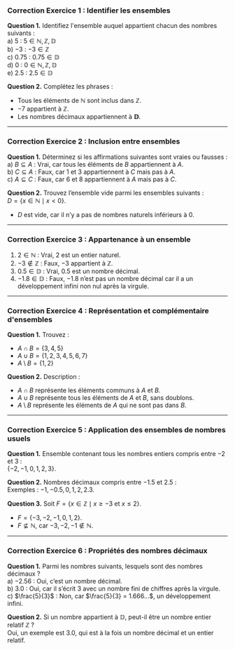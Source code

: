 ### **Correction Exercice 1 : Identifier les ensembles**  

**Question 1.** Identifiez l'ensemble auquel appartient chacun des nombres suivants :  
a) $5$ : $5 \in \mathbb{N}, \mathbb{Z}, \mathbb{D}$  
b) $-3$ : $-3 \in \mathbb{Z}$  
c) $0.75$ : $0.75 \in \mathbb{D}$  
d) $0$ : $0 \in \mathbb{N}, \mathbb{Z}, \mathbb{D}$  
e) $2.5$ : $2.5 \in \mathbb{D}$  

**Question 2.** Complétez les phrases :  
- Tous les éléments de $\mathbb{N}$ sont inclus dans **$\mathbb{Z}$**.  
- $-7$ appartient à **$\mathbb{Z}$**.  
- Les nombres décimaux appartiennent à **$\mathbb{D}$**.  

---

### **Correction Exercice 2 : Inclusion entre ensembles**  

**Question 1.** Déterminez si les affirmations suivantes sont vraies ou fausses :  
a) $B \subseteq A$ : Vrai, car tous les éléments de $B$ appartiennent à $A$.  
b) $C \subseteq A$ : Faux, car $1$ et $3$ appartiennent à $C$ mais pas à $A$.  
c) $A \subseteq C$ : Faux, car $6$ et $8$ appartiennent à $A$ mais pas à $C$.  

**Question 2.** Trouvez l’ensemble vide parmi les ensembles suivants :  
$D = \{ x \in \mathbb{N} \mid x < 0 \}$.  
- $D$ est vide, car il n’y a pas de nombres naturels inférieurs à 0.  

---

### **Correction Exercice 3 : Appartenance à un ensemble**  

1. $2 \in \mathbb{N}$ : Vrai, $2$ est un entier naturel.  
2. $-3 \notin \mathbb{Z}$ : Faux, $-3$ appartient à $\mathbb{Z}$.  
3. $0.5 \in \mathbb{D}$ : Vrai, $0.5$ est un nombre décimal.  
4. $-1.8 \in \mathbb{D}$ : Faux, $-1.8$ n’est pas un nombre décimal car il a un développement infini non nul après la virgule.  

---

### **Correction Exercice 4 : Représentation et complémentaire d'ensembles**  

**Question 1.** Trouvez :  
- $A \cap B = \{ 3, 4, 5 \}$  
- $A \cup B = \{ 1, 2, 3, 4, 5, 6, 7 \}$  
- $A \setminus B = \{ 1, 2 \}$  

**Question 2.** Description :  
- $A \cap B$ représente les éléments communs à $A$ et $B$.  
- $A \cup B$ représente tous les éléments de $A$ et $B$, sans doublons.  
- $A \setminus B$ représente les éléments de $A$ qui ne sont pas dans $B$.  

---

### **Correction Exercice 5 : Application des ensembles de nombres usuels**  

**Question 1.** Ensemble contenant tous les nombres entiers compris entre $-2$ et $3$ :  
$\{ -2, -1, 0, 1, 2, 3 \}$.  

**Question 2.** Nombres décimaux compris entre $-1.5$ et $2.5$ :  
Exemples : $-1, -0.5, 0, 1, 2, 2.3$.  

**Question 3.** Soit $F = \{ x \in \mathbb{Z} \mid x \geq -3 \text{ et } x \leq 2 \}$.  
- $F = \{ -3, -2, -1, 0, 1, 2 \}$.  
- $F \not\subseteq \mathbb{N}$, car $-3, -2, -1 \notin \mathbb{N}$.  

---

### **Correction Exercice 6 : Propriétés des nombres décimaux**  

**Question 1.** Parmi les nombres suivants, lesquels sont des nombres décimaux ?  
a) $-2.56$ : Oui, c’est un nombre décimal.  
b) $3.0$ : Oui, car il s’écrit $3$ avec un nombre fini de chiffres après la virgule.  
c) $\frac{5}{3}$ : Non, car $\frac{5}{3} = 1.666...$, un développement infini.  

**Question 2.** Si un nombre appartient à $\mathbb{D}$, peut-il être un nombre entier relatif $\mathbb{Z}$ ?  
Oui, un exemple est $3.0$, qui est à la fois un nombre décimal et un entier relatif.  
